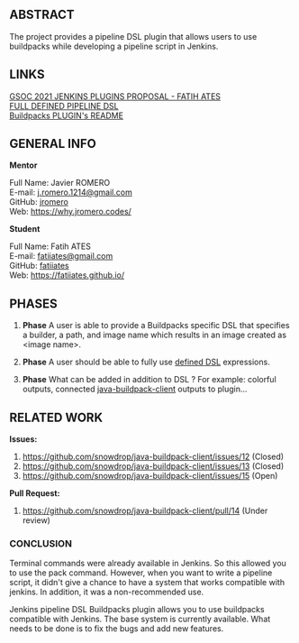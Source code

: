 ## ABSTRACT

The project provides a pipeline DSL plugin that allows users to use buildpacks while developing a pipeline script in Jenkins.

## LINKS

[GSOC 2021 JENKINS PLUGINS PROPOSAL - FATIH ATES](https://docs.google.com/document/d/1TgUSIgDRFDt7bHzU37zPzfUYww0Ahrh_ndp_UubuV7w/edit?usp=sharing)  
[FULL DEFINED PIPELINE DSL](https://hackmd.io/NIfdbyRNRcGpBtaNjIyvrQ?view)  
[Buildpacks PLUGIN's README](https://github.com/fatiiates/buildpacks-jenkins-plugin/blob/main/README.md)

## GENERAL INFO

**Mentor**

Full Name: Javier ROMERO  
E-mail: [j.romero.1214@gmail.com](mailto:j.romero.1214@gmail.com)  
GitHub: [jromero](https://github.com/jromero)  
Web: https://why.jromero.codes/

**Student**

Full Name: Fatih ATES  
E-mail: [fatiiates@gmail.com](mailto:jfatiiates@gmail.com)  
GitHub: [fatiiates](https://github.com/fatiiates)  
Web: https://fatiiates.github.io/

## PHASES

1. **Phase** A user is able to provide a Buildpacks specific DSL that specifies a builder, a path, and image name which results in an image created as \<image name>.
2. **Phase** A user should be able to fully use [defined DSL](https://hackmd.io/NIfdbyRNRcGpBtaNjIyvrQ?view) expressions.

3. **Phase** What can be added in addition to DSL ? For example: colorful outputs, connected [java-buildpack-client](https://github.com/snowdrop/java-buildpack-client) outputs to plugin...

## RELATED WORK

**Issues:**
1. https://github.com/snowdrop/java-buildpack-client/issues/12 (Closed)
2. https://github.com/snowdrop/java-buildpack-client/issues/13 (Closed)
3. https://github.com/snowdrop/java-buildpack-client/issues/15 (Open)

**Pull Request:**

1. https://github.com/snowdrop/java-buildpack-client/pull/14 (Under review)


### CONCLUSION

Terminal commands were already available in Jenkins. So this allowed you to use the pack command. However, when you want to write a pipeline script, it didn't give a chance to have a system that works compatible with jenkins. In addition, it was a non-recommended use. 

Jenkins pipeline DSL Buildpacks plugin allows you to use buildpacks compatible with Jenkins. The base system is currently available. What needs to be done is to fix the bugs and add new features.
